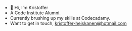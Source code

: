 - 👋 Hi, I’m Kristoffer
- A Code Institute Alumni.
- Currently brushing up my skills at Codecadamy. 
- Want to get in touch, kristoffer-heiskanen@hotmail.com 

<!---
Kagebounshin/Kagebounshin is a ✨ special ✨ repository because its `README.md` (this file) appears on your GitHub profile.
You can click the Preview link to take a look at your changes.
--->

